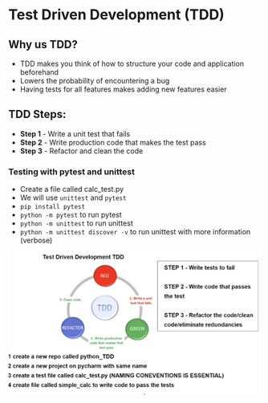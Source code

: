# Test Driven Development (TDD)

## Why us TDD?
- TDD makes you think of how to structure your code and application beforehand
- Lowers the probability of encountering a bug
- Having tests for all features makes adding new features easier

## TDD Steps:

- **Step 1** - Write a unit test that fails
- **Step 2** - Write production code that makes the test pass
- **Step 3** - Refactor and clean the code

### Testing with pytest and unittest
- Create a file called calc_test.py
- We will use `unittest` and `pytest`
- `pip install pytest`
- `python -m pytest` to run pytest
- `python -m unittest` to run unittest
- `python -m unittest discover -v` to run unittest with more information (verbose)

![TDD Diagram](/TDD_Diagram_main.PNG)